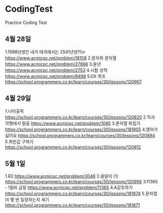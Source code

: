 # CodingTest

Practice Coding Test

## 4월 28일 
1.1998년생인 내가 태국에서는 2541년생?!\n
https://www.acmicpc.net/problem/18108
2.문자와 문자열
https://www.acmicpc.net/problem/27866
3.윤년
https://www.acmicpc.net/problem/2753
4.시험 성적
https://www.acmicpc.net/problem/9498
5.OX 퀴즈
https://school.programmers.co.kr/learn/courses/30/lessons/120907

## 4월 29일 
1.나이출력
https://school.programmers.co.kr/learn/courses/30/lessons/120820
2.직사각형에서 탈출
https://www.acmicpc.net/problem/1085
3.문자열 뒤집기
https://school.programmers.co.kr/learn/courses/30/lessons/181905
4.영어가 싫어요
https://school.programmers.co.kr/learn/courses/30/lessons/120894
5.최빈값 구하기
https://school.programmers.co.kr/learn/courses/30/lessons/120812

## 5월 1일 
1.R2 
https://www.acmicpc.net/problem/3046
2.옹알이 (1) 
https://school.programmers.co.kr/learn/courses/30/lessons/120956
3.11365 - !밀비 급일
https://www.acmicpc.net/problem/11365
4.A강조하기
https://school.programmers.co.kr/learn/courses/30/lessons/181874
5.문자열이 몇 번 등장하는지 세기
https://school.programmers.co.kr/learn/courses/30/lessons/181871



